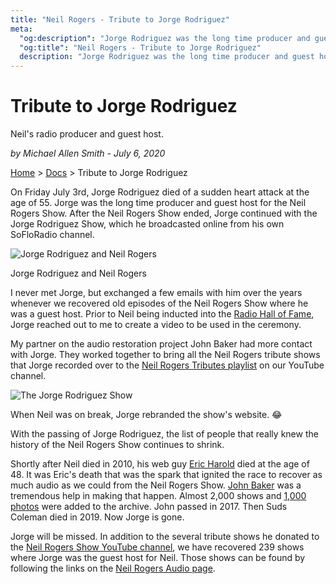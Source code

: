 ```yaml
---
title: "Neil Rogers - Tribute to Jorge Rodriguez"
meta:
  "og:description": "Jorge Rodriguez was the long time producer and guest host of the Neil Rogers Show."
  "og:title": "Neil Rogers - Tribute to Jorge Rodriguez"
  description: "Jorge Rodriguez was the long time producer and guest host of the Neil Rogers Show."
---
```


# Tribute to Jorge Rodriguez

Neil's radio producer and guest host.

_by Michael Allen Smith - July 6, 2020_

[Home](https://neilrogers.org/) > [Docs](https://neilrogers.org/docs) > Tribute to Jorge Rodriguez

On Friday July 3rd, Jorge Rodriguez died of a sudden heart attack at the age of 55. Jorge was the long time producer and guest host for the Neil Rogers Show. After the Neil Rogers Show ended, Jorge continued with the Jorge Rodriguez Show, which he broadcasted online from his own SoFloRadio channel.

![Jorge Rodriguez and Neil Rogers](https://neilrogers.org/.netlify/images?url=_astro%2Fjorge-and-neil-hof.BL83Arbe.jpg&#38;fm=jpg&#38;w=800&#38;h=450)

Jorge Rodriguez and Neil Rogers

I never met Jorge, but exchanged a few emails with him over the years whenever we recovered old episodes of the Neil Rogers Show where he was a guest host. Prior to Neil being inducted into the [Radio Hall of Fame](https://neilrogers.org/docs/radio-hall-of-fame/), Jorge reached out to me to create a video to be used in the ceremony.

My partner on the audio restoration project John Baker had more contact with Jorge. They worked together to bring all the Neil Rogers tribute shows that Jorge recorded over to the [Neil Rogers Tributes playlist](https://www.youtube.com/playlist?list=PL8h2eiL0gjh82mLXapFfo-Zp2zT0SF439) on our YouTube channel.

![The Jorge Rodriguez Show](https://neilrogers.org/.netlify/images?url=_astro%2Fjorge-show-logo.CjodG4ts.png&#38;fm=png&#38;w=360&#38;h=120)

When Neil was on break, Jorge rebranded the show's website. 😂

With the passing of Jorge Rodriguez, the list of people that really knew the history of the Neil Rogers Show continues to shrink.

Shortly after Neil died in 2010, his web guy [Eric Harold](https://neilrogers.org/docs/eric-harold/) died at the age of 48. It was Eric's death that was the spark that ignited the race to recover as much audio as we could from the Neil Rogers Show. [John Baker](https://neilrogers.org/docs/john-baker/) was a tremendous help in making that happen. Almost 2,000 shows and [1,000 photos](https://www.flickr.com/photos/neilrogersradio/) were added to the archive. John passed in 2017. Then Suds Coleman died in 2019. Now Jorge is gone.

Jorge will be missed. In addition to the several tribute shows he donated to the [Neil Rogers Show YouTube channel](https://www.youtube.com/c/NeilRogersRadio), we have recovered 239 shows where Jorge was the guest host for Neil. Those shows can be found by following the links on the [Neil Rogers Audio page](https://neilrogers.org/audio/).